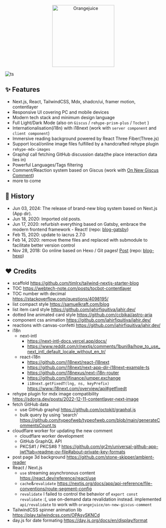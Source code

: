 <p align="center">
  <a href="https://orangejuice.cc/">
    <img alt="Orangejuice" width="200px" src="https://orangejuice.cc/logo.svg" />
  </a>
</p>

![ts](https://badgen.net/badge/-/TypeScript/blue?icon=typescript&label)

## ✨ Features

- Next.js, React, TailwindCSS, Mdx, shadcn/ui, framer motion, contentlayer
- Responsive UI covering PC and mobile devices
- Modern tech stack and minimum design language
- Full Light/Dark Mode (also on `Giscus` / `rehype-prism-plus` / `Tocbot` )
- Internationalisation(i18n) with i18next (work with `server component` and `client component`)
- Immersive reading background powered by React Three Fiber(Three.js)
- Support local/online image files fulfilled by a handcrafted rehype plugin `rehype-mdx-images`
- Graphql call fetching GitHub discussion data(the place interaction data lies in) 
- Powerful Languages/Tags filtering
- Comment/Reaction system based on Giscus (work with [On New Giscus Comment](https://github.com/orangejuice/on-new-giscus-comment))
- more to come

## 🔖 History

- Jun 03, 2024: The release of brand-new blog system based on Next.js (App dir).
- Jun 18, 2020: Imported old posts.
- Jun 17, 2020: refurbish everything based on Gatsby, embrace the modern frontend framework - React! (repo: [blog-gatsby](https://github.com/orangejuice/blog-gatsby))
- Feb 15, 2020: update to iacrus 2.7.0
- Feb 14, 2020: remove theme files and replaced with submodule to facilitate better version control
- Nov 28, 2018: Go online based on Hexo / Git pages! [Post](https://orangejuice.cc/2019-03-04-build-a-hexo-blog) (repo: [blog-hexo](https://github.com/orangejuice/blog-hexo))

## ❤️ Credits

- scaffold https://github.com/timlrx/tailwind-nextjs-starter-blog
- TOC https://webtech-note.com/posts/tocbot-contentlayer
- TOC number with decimal https://stackoverflow.com/questions/4098195/
- list compact style https://samuelkraft.com/blog
- list item card style https://github.com/jahirfiquitiva/jahir.dev/
- dotted line animated card style https://github.com/ccbikai/astro-aria
- component css animation https://github.com/jahirfiquitiva/jahir.dev/
- reactions with canvas-confetti https://github.com/jahirfiquitiva/jahir.dev/
- i18n
  - next-intl
    - https://next-intl-docs.vercel.app/docs/
    - https://www.reddit.com/r/nextjs/comments/1buni9a/how_to_use_next_intl_default_locale_without_en_tr/
  - react-i18n
    - https://github.com/i18next/react-i18next
    - https://github.com/i18next/next-app-dir-i18next-example-ts
    - https://github.com/i18nexus/next-i18n-router
    - https://github.com/lifinance/jumper.exchange
    - `i18next.getFixedT(lng, ns, keyPrefix)` https://www.i18next.com/overview/api#getfixedt
- rehype plugin for mdx image compatibility https://sdorra.dev/posts/2022-12-11-contentlayer-next-image
- fetch GitHub data 
  - use GitHub graphql https://github.com/octokit/graphql.js
  - bulk query by using 'search' https://github.com/typeofweb/typeofweb.com/blob/main/generateCommentsCount.ts
- cloudflare worker for updating the new comment
  - cloudflare worker development
  - GitHub GraphQL API
  - PKCS#1 / PKCS#8 ? https://github.com/gr2m/universal-github-app-jwt?tab=readme-ov-file#about-private-key-formats
- post page 3d background https://github.com/stone-skipper/ambient-reader
- React / Next.js
  - `use` streaming asynchronous content https://react.dev/reference/react/use
  - `cache`&`revalidate` https://nextjs.org/docs/app/api-reference/file-conventions/route-segment-config
  - `revalidate` I failed to control the behavior of `export const revalidate` :(, use on-demand data revalidation instead.
    implemented `api/revalidate` to work with `orangejuice/on-new-giscus-comment`
- TailwindCSS spinner animation lib https://play.tailwindcss.com/OPAsySKNCd
- day.js for date formating https://day.js.org/docs/en/display/format
